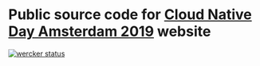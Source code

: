 # Public source code for [Cloud Native Day Amsterdam 2019](https://cloudnative.amsterdam/) website

[![wercker status](https://app.wercker.com/status/c7c72d7294bbdcfbe0104ae8891bfd28/s/master "wercker status")](https://app.wercker.com/project/byKey/c7c72d7294bbdcfbe0104ae8891bfd28)
